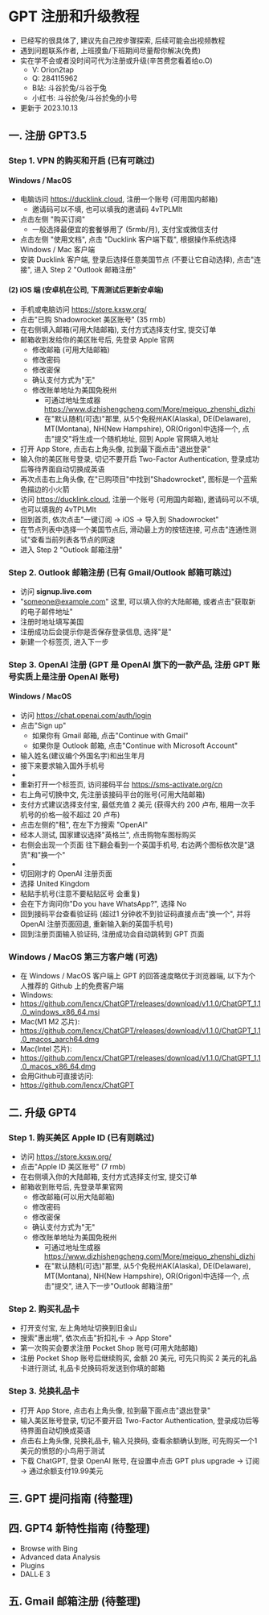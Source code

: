 # GPT 注册和升级教程

- 已经写的很具体了, 建议先自己按步骤探索, 后续可能会出视频教程
- 遇到问题联系作者, 上班摸鱼/下班期间尽量帮你解决(免费)
- 实在学不会或者没时间可代为注册或升级(辛苦费您看着给o.O)
  - V: Orion2tap
  - Q: 284115962
  - B站: 斗谷於兔/斗谷于兔
  - 小红书: 斗谷於兔/斗谷於兔的小号
- 更新于 2023.10.13

## 一. 注册 GPT3.5

### Step 1. VPN 的购买和开启 (已有可跳过)

#### Windows / MacOS

- 电脑访问 https://ducklink.cloud, 注册一个账号 (可用国内邮箱)
  - 邀请码可以不填, 也可以填我的邀请码 4vTPLMlt
- 点击左侧 "购买订阅"
  - 一般选择最便宜的套餐够用了 (5rmb/月), 支付宝或微信支付
- 点击左侧 "使用文档", 点击 "Ducklink 客户端下载", 根据操作系统选择 Windows / Mac 客户端
- 安装 Ducklink 客户端, 登录后选择任意美国节点 (不要让它自动选择), 点击"连接", 进入 Step 2 "Outlook 邮箱注册"

#### (2) iOS 端 (安卓机在公司, 下周测试后更新安卓端)

- 手机或电脑访问 https://store.kxsw.org/
- 点击"已购 Shadowrocket 美区账号" (35 rmb)
- 在右侧填入邮箱(可用大陆邮箱), 支付方式选择支付宝, 提交订单
- 邮箱收到发给你的美区账号后, 先登录 Apple 官网
  - 修改邮箱 (可用大陆邮箱)
  - 修改密码
  - 修改密保
  - 确认支付方式为"无"
  - 修改账单地址为美国免税州
    - 可通过地址生成器 https://www.dizhishengcheng.com/More/meiguo_zhenshi_dizhi
    - 在"默认随机(可选)"那里, 从5个免税州AK(Alaska), DE(Delaware), MT(Montana), NH(New Hampshire), OR(Origon)中选择一个, 点击"提交"将生成一个随机地址, 回到 Apple 官网填入地址
- 打开 App Store, 点击右上角头像, 拉到最下面点击"退出登录"
- 输入你的美区账号登录, 切记不要开启 Two-Factor Authentication, 登录成功后等待界面自动切换成英语
- 再次点击右上角头像, 在"已购项目"中找到"Shadowrocket", 图标是一个蓝紫色描边的小火箭
- 访问 https://ducklink.cloud, 注册一个账号 (可用国内邮箱), 邀请码可以不填, 也可以填我的 4vTPLMlt
- 回到首页, 依次点击"一键订阅 -> iOS -> 导入到 Shadowrocket"
- 在节点列表中选择一个美国节点后, 滑动最上方的按钮连接, 可点击"连通性测试"查看当前列表各节点的网速
- 进入 Step 2 "Outlook 邮箱注册"

### Step 2. Outlook 邮箱注册 (已有 Gmail/Outlook 邮箱可跳过)

- 访问 **signup.live.com**
- "someone@example.com" 这里, 可以填入你的大陆邮箱, 或者点击"获取新的电子邮件地址"
- 注册时地址填写美国
- 注册成功后会提示你是否保存登录信息, 选择"是"
- 新建一个标签页, 进入下一步
  
### Step 3. OpenAI 注册 (GPT 是 OpenAI 旗下的一款产品, 注册 GPT 账号实质上是注册 OpenAI 账号)

#### Windows / MacOS

- 访问 https://chat.openai.com/auth/login
- 点击"Sign up"
  - 如果你有 Gmail 邮箱, 点击"Continue with Gmail"
  - 如果你是 Outlook 邮箱, 点击"Continue with Microsoft Account"
- 输入姓名(建议编个外国名字)和出生年月
- 接下来要求输入国外手机号
-  
- 重新打开一个标签页, 访问接码平台 https://sms-activate.org/cn
- 右上角可切换中文, 先注册该接码平台的账号(可用大陆邮箱)
- 支付方式建议选择支付宝, 最低充值 2 美元 (获得大约 200 卢布, 租用一次手机号的价格一般不超过 20 卢布)
- 点击左侧的"租", 在左下方搜索 "OpenAI"
- 经本人测试, 国家建议选择"英格兰", 点击购物车图标购买
- 右侧会出现一个页面 往下翻会看到一个英国手机号, 右边两个图标依次是"退货"和"换一个"
-  
- 切回刚才的 OpenAI 注册页面
- 选择 United Kingdom
- 粘贴手机号(注意不要粘贴区号 会重复)
- 会在下方询问你"Do you have WhatsApp?", 选择 No
- 回到接码平台查看验证码 (超过1 分钟收不到验证码直接点击"换一个", 并将 OpenAI 注册页面回退, 重新输入新的英国手机号)
- 回到注册页面输入验证码, 注册成功会自动跳转到 GPT 页面

### Windows / MacOS 第三方客户端 (可选)

- 在 Windows / MacOS 客户端上 GPT 的回答速度略优于浏览器端, 以下为个人推荐的 Github 上的免费客户端
- Windows:
- https://github.com/lencx/ChatGPT/releases/download/v1.1.0/ChatGPT_1.1.0_windows_x86_64.msi
- Mac(M1 M2 芯片):
- https://github.com/lencx/ChatGPT/releases/download/v1.1.0/ChatGPT_1.1.0_macos_aarch64.dmg
- Mac(Intel 芯片):
- https://github.com/lencx/ChatGPT/releases/download/v1.1.0/ChatGPT_1.1.0_macos_x86_64.dmg
- 会用Github可直接访问:
- https://github.com/lencx/ChatGPT

## 二. 升级 GPT4

### Step 1. 购买美区 Apple ID (已有则跳过)

- 访问 https://store.kxsw.org/
- 点击"Apple ID 美区账号" (7 rmb)
- 在右侧填入你的大陆邮箱, 支付方式选择支付宝, 提交订单
- 邮箱收到账号后, 先登录苹果官网
  - 修改邮箱(可以用大陆邮箱)
  - 修改密码
  - 修改密保
  - 确认支付方式为"无"
  - 修改账单地址为美国免税州
    - 可通过地址生成器 https://www.dizhishengcheng.com/More/meiguo_zhenshi_dizhi
    - 在"默认随机(可选)"那里, 从5个免税州AK(Alaska), DE(Delaware), MT(Montana), NH(New Hampshire), OR(Origon)中选择一个, 点击"提交", 进入下一步"Outlook 邮箱注册"

### Step 2. 购买礼品卡

- 打开支付宝, 左上角地址切换到旧金山
- 搜索"惠出境", 依次点击"折扣礼卡 -> App Store"
- 第一次购买会要求注册 Pocket Shop 账号(可用大陆邮箱)
- 注册 Pocket Shop 账号后继续购买, 金额 20 美元, 可先只购买 2 美元的礼品卡进行测试, 礼品卡兑换码将发送到你填的邮箱

### Step 3. 兑换礼品卡

- 打开 App Store, 点击右上角头像, 拉到最下面点击"退出登录"
- 输入美区账号登录, 切记不要开启 Two-Factor Authentication, 登录成功后等待界面自动切换成英语
- 点击右上角头像, 兑换礼品卡, 输入兑换码, 查看余额确认到账, 可先购买一个1美元的愤怒的小鸟用于测试
- 下载 ChatGPT, 登录 OpenAI 账号, 在设置中点击 GPT plus upgrade -> 订阅 -> 通过余额支付19.99美元

## 三. GPT 提问指南 (待整理)

## 四. GPT4 新特性指南 (待整理)

- Browse with Bing
- Advanced data Analysis
- Plugins
- DALL·E 3

## 五. Gmail 邮箱注册 (待整理)
